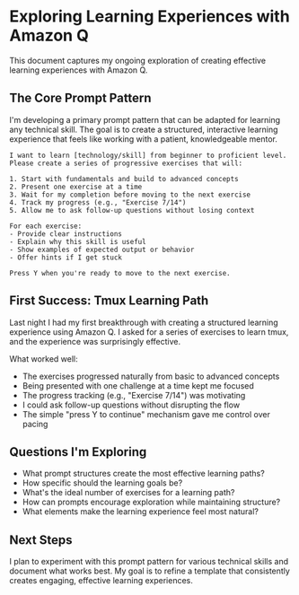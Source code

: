# Exploring Learning Experiences with Amazon Q

This document captures my ongoing exploration of creating effective learning experiences with Amazon Q.

## The Core Prompt Pattern

I'm developing a primary prompt pattern that can be adapted for learning any technical skill. The goal is to create a structured, interactive learning experience that feels like working with a patient, knowledgeable mentor.

```
I want to learn [technology/skill] from beginner to proficient level. Please create a series of progressive exercises that will:

1. Start with fundamentals and build to advanced concepts
2. Present one exercise at a time
3. Wait for my completion before moving to the next exercise
4. Track my progress (e.g., "Exercise 7/14")
5. Allow me to ask follow-up questions without losing context

For each exercise:
- Provide clear instructions
- Explain why this skill is useful
- Show examples of expected output or behavior
- Offer hints if I get stuck

Press Y when you're ready to move to the next exercise.
```

## First Success: Tmux Learning Path

Last night I had my first breakthrough with creating a structured learning experience using Amazon Q. I asked for a series of exercises to learn tmux, and the experience was surprisingly effective.

What worked well:
- The exercises progressed naturally from basic to advanced concepts
- Being presented with one challenge at a time kept me focused
- The progress tracking (e.g., "Exercise 7/14") was motivating
- I could ask follow-up questions without disrupting the flow
- The simple "press Y to continue" mechanism gave me control over pacing

## Questions I'm Exploring

- What prompt structures create the most effective learning paths?
- How specific should the learning goals be?
- What's the ideal number of exercises for a learning path?
- How can prompts encourage exploration while maintaining structure?
- What elements make the learning experience feel most natural?

## Next Steps

I plan to experiment with this prompt pattern for various technical skills and document what works best. My goal is to refine a template that consistently creates engaging, effective learning experiences.
